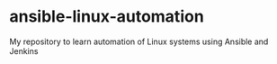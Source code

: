# ansible-linux-automation
My repository to learn automation of Linux systems using Ansible and Jenkins
